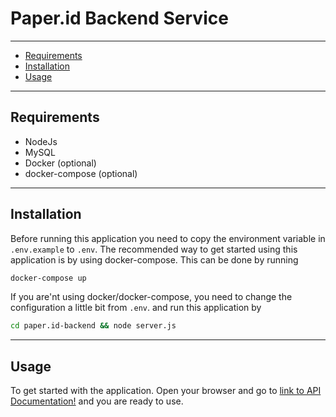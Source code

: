 # Paper.id Backend Service

-------------------------
- [Requirements](#requirements)
- [Installation](#installation)
- [Usage](#usage)

-------------------------
## Requirements

- NodeJs
- MySQL 
- Docker (optional)
- docker-compose (optional)

-------------------------
## Installation

Before running this application you need to copy the environment variable in `.env.example` to `.env`. 
The recommended way to get started using this application is by using docker-compose. This can be done by running

```bash
docker-compose up
```

If you are'nt using docker/docker-compose, you need to change the configuration a little bit from `.env`. and run this application by

```bash
cd paper.id-backend && node server.js
```

-------------------------
## Usage

To get started with the application. Open your browser and go to [link to API Documentation!](http://localhost:3011/api-docs) and you are ready to use.




